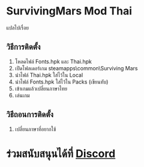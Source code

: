 # SurvivingMars Mod Thai
แปลไปเรื่อย

## วิธีการติดตั้ง
1. โหลดไฟล์ Fonts.hpk และ Thai.hpk
2. เปิดโฟลเดอร์เกม steamapps\common\Surviving Mars
3. นำไฟล์ Thai.hpk ใส่ไว้ใน Local
4. นำไฟล์ Fonts.hpk ใส่ไว้ใน Packs (เขียนทับ)
5. เข้าเกมแล้วเปลี่ยนภาษาไทย
6. เล่นเกม

## วิธีถอนการติดตั้ง
1. เปลี่ยนภาษาที่อยากใช้

# ร่วมสนับสนุนได้ที่ [Discord](https://discord.gg/DTCmF34z) 
